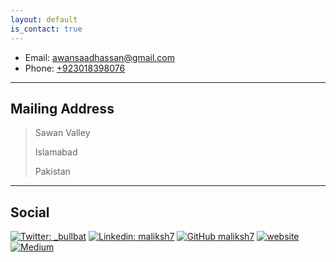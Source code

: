 ```yaml
---
layout: default
is_contact: true
---
```


* Email: [awansaadhassan@gmail.com](mailto:awansaadhassan@gmail.com)
* Phone: [+923018398076](tel:+923018398076)


---

## Mailing Address

> Sawan Valley
>
> Islamabad
>
> Pakistan

---

## Social

<!-- 1. [Facebook](#https://web.facebook.com/maliksaadh)
2. [Twitter](#https://twitter.com/maliksh71)
3. [Linkedin](#https://www.linkedin.com/in/maliksh7)
4. [Instagram](#https://www.instagram.com/_bullbat)
5. [Github](#https://www.github.com/maliksh7)
 -->
 
[![Twitter: _bullbat](https://img.shields.io/twitter/follow/_bullbat?style=social)](https://twitter.com/_bullbat)
[![Linkedin: maliksh7](https://img.shields.io/badge/-maliksh7-blue?style=flat-square&logo=Linkedin&logoColor=white&link=https://www.linkedin.com/in/maliksh7/)](https://www.linkedin.com/in/maliksh7/)
[![GitHub maliksh7](https://img.shields.io/github/followers/maliksh7?label=follow&style=social)](https://github.com/maliksh7)
[![website](https://img.shields.io/badge/PortfolioWebsite-saadmalik7.wordpress.com-2648ff?style=flat-square&logo=google-chrome)](http://saadmalik7.wordpress.com/)
[![Medium](https://img.shields.io/badge/Medium-%23000000.svg?style=for-the-badge&logo=Medium&logoColor=white)](https://medium.com/@_bullbat)
